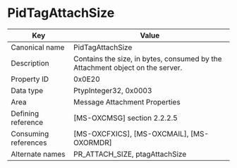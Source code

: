 # PidTagAttachSize

| Key | Value |
|---|---|
| Canonical name | PidTagAttachSize |
| Description | Contains the size, in bytes, consumed by the Attachment object on the server. |
| Property ID | 0x0E20 |
| Data type | PtypInteger32, 0x0003 |
| Area | Message Attachment Properties |
| Defining reference | [MS-OXCMSG] section 2.2.2.5 |
| Consuming references | [MS-OXCFXICS], [MS-OXCMAIL], [MS-OXORMDR] |
| Alternate names | PR_ATTACH_SIZE, ptagAttachSize |

